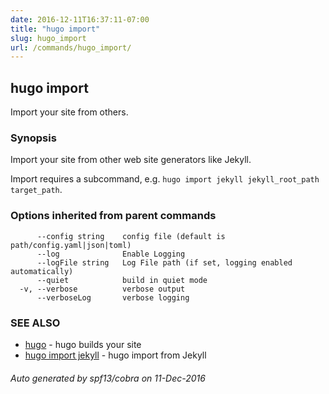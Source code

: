 ```yaml
---
date: 2016-12-11T16:37:11-07:00
title: "hugo import"
slug: hugo_import
url: /commands/hugo_import/
---
```

## hugo import

Import your site from others.

### Synopsis


Import your site from other web site generators like Jekyll.

Import requires a subcommand, e.g. `hugo import jekyll jekyll_root_path target_path`.

### Options inherited from parent commands

```
      --config string    config file (default is path/config.yaml|json|toml)
      --log              Enable Logging
      --logFile string   Log File path (if set, logging enabled automatically)
      --quiet            build in quiet mode
  -v, --verbose          verbose output
      --verboseLog       verbose logging
```

### SEE ALSO
* [hugo](/commands/hugo/)	 - hugo builds your site
* [hugo import jekyll](/commands/hugo_import_jekyll/)	 - hugo import from Jekyll

###### Auto generated by spf13/cobra on 11-Dec-2016
